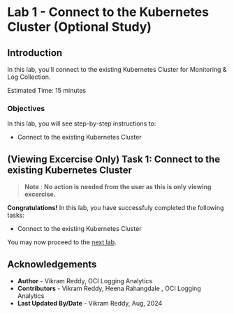 # Lab 1 - Connect to the Kubernetes Cluster (Optional Study)

## Introduction

In this lab, you'll connect to the existing Kubernetes Cluster for Monitoring & Log Collection.

Estimated Time: 15 minutes

### Objectives

In this lab, you will see step-by-step instructions to:

  - Connect to the existing Kubernetes Cluster


## (Viewing Excercise Only) Task 1: Connect to the existing Kubernetes Cluster
  > **Note** : **No action is needed from the user as this is only viewing excercise.**



**Congratulations!** In this lab, you have successfuly completed the following tasks:
- Connect to the existing Kubernetes Cluster

You may now proceed to the [next lab](#next).

## Acknowledgements
* **Author** - Vikram Reddy, OCI Logging Analytics
* **Contributors** -  Vikram Reddy, Heena Rahangdale , OCI Logging Analytics
* **Last Updated By/Date** - Vikram Reddy, Aug, 2024
